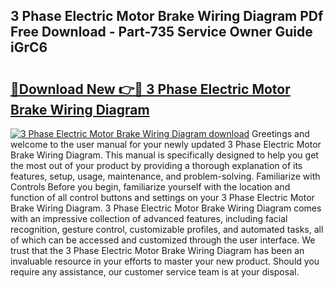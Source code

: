 ## 3 Phase Electric Motor Brake Wiring Diagram PDf Free Download - Part-735 Service Owner Guide iGrC6

# <h2><a href="http://dfszyqg.blite.top/?on=3+Phase+Electric+Motor+Brake+Wiring+Diagram">🔗Download New 👉🔴 3 Phase Electric Motor Brake Wiring Diagram</a></h2>

[![3 Phase Electric Motor Brake Wiring Diagram download](https://i.imgur.com/lujVjoI.png)](http://dfszyqg.blite.top/?on=3+Phase+Electric+Motor+Brake+Wiring+Diagram)
Greetings and welcome to the user manual for your newly updated 3 Phase Electric Motor Brake Wiring Diagram. This manual is specifically designed to help you get the most out of your product by providing a thorough explanation of its features, setup, usage, maintenance, and problem-solving. Familiarize with Controls Before you begin, familiarize yourself with the location and function of all control buttons and settings on your 3 Phase Electric Motor Brake Wiring Diagram. 3 Phase Electric Motor Brake Wiring Diagram comes with an impressive collection of advanced features, including facial recognition, gesture control, customizable profiles, and automated tasks, all of which can be accessed and customized through the user interface. We trust that the 3 Phase Electric Motor Brake Wiring Diagram has been an invaluable resource in your efforts to master your new product. Should you require any assistance, our customer service team is at your disposal.
